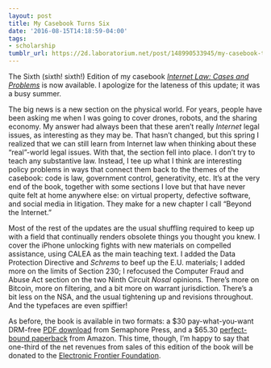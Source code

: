 ```yaml
---
layout: post
title: My Casebook Turns Six
date: '2016-08-15T14:18:59-04:00'
tags:
- scholarship
tumblr_url: https://2d.laboratorium.net/post/148990533945/my-casebook-turns-six
---
```

The Sixth (sixth! sixth!) Edition of my casebook [_Internet Law: Cases and Problems_](http://internetcasebook.com) is now available. I apologize for the lateness of this update; it was a busy summer.

The big news is a new section on the physical world. For years, people have been asking me when I was going to cover drones, robots, and the sharing economy. My answer had always been that these aren’t really _Internet_ legal issues, as interesting as they may be. That hasn’t changed, but this spring I realized that we can still learn from Internet law when thinking about these “real”-world legal issues. With that, the section fell into place. I don’t try to teach any substantive law. Instead, I tee up what I think are interesting policy problems in ways that connect them back to the themes of the casebook: code is law, government control, generativity, etc. It’s at the very end of the book, together with some sections I love but that have never quite felt at home anywhere else: on virtual property, defective software, and social media in litigation. They make for a new chapter I call “Beyond the Internet.”

Most of the rest of the updates are the usual shuffling required to keep up with a field that continually renders obsolete things you thought you knew. I cover the iPhone unlocking fights with new materials on compelled assistance, using CALEA as the main teaching text. I added the Data Protection Directive and _Schrems_ to beef up the E.U. materials; I added more on the limits of Section 230; I refocused the Computer Fraud and Abuse Act section on the two Ninth Circuit _Nosal_ opinions. There’s more on Bitcoin, more on filtering, and a bit more on warrant jurisdiction. There’s a bit less on the NSA, and the usual tightening up and revisions throughout. And the typefaces are even spiffier!

As before, the book is available in two formats: a $30 pay-what-you-want DRM-free [PDF download](https://www.semaphorepress.com/InternetLaw_overview.html) from Semaphore Press, and a $65.30 [perfect-bound paperback](https://www.amazon.com/Internet-Law-Problems-James-Grimmelmann/dp/1943689016/) from Amazon. This time, though, I’m happy to say that one-third of the net revenues from sales of this edition of the book will be donated to the [Electronic Frontier Foundation](https://www.eff.org).

